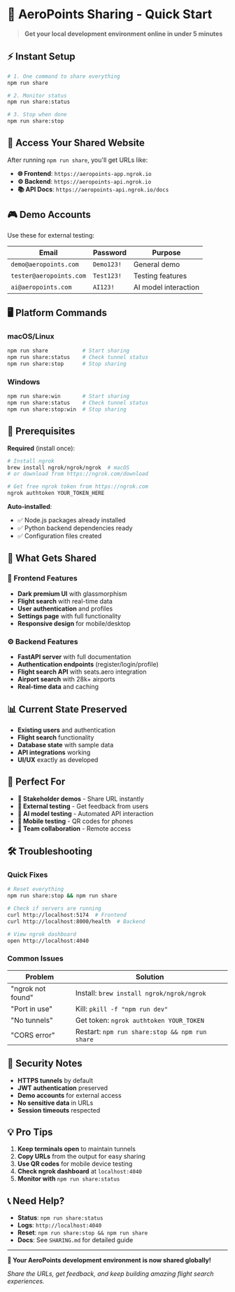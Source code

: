# 🚀 AeroPoints Sharing - Quick Start

> **Get your local development environment online in under 5 minutes**

## ⚡ Instant Setup

```bash
# 1. One command to share everything
npm run share

# 2. Monitor status
npm run share:status

# 3. Stop when done
npm run share:stop
```

## 📱 Access Your Shared Website

After running `npm run share`, you'll get URLs like:

- **🌐 Frontend**: `https://aeropoints-app.ngrok.io`
- **⚙️ Backend**: `https://aeropoints-api.ngrok.io`
- **📚 API Docs**: `https://aeropoints-api.ngrok.io/docs`

## 🎮 Demo Accounts

Use these for external testing:

| Email | Password | Purpose |
|-------|----------|---------|
| `demo@aeropoints.com` | `Demo123!` | General demo |
| `tester@aeropoints.com` | `Test123!` | Testing features |
| `ai@aeropoints.com` | `AI123!` | AI model interaction |

## 🖥️ Platform Commands

### macOS/Linux
```bash
npm run share           # Start sharing
npm run share:status    # Check tunnel status  
npm run share:stop      # Stop sharing
```

### Windows
```bash
npm run share:win       # Start sharing
npm run share:status    # Check tunnel status
npm run share:stop:win  # Stop sharing
```

## 🔧 Prerequisites

**Required** (install once):
```bash
# Install ngrok
brew install ngrok/ngrok/ngrok  # macOS
# or download from https://ngrok.com/download

# Get free ngrok token from https://ngrok.com
ngrok authtoken YOUR_TOKEN_HERE
```

**Auto-installed**:
- ✅ Node.js packages already installed
- ✅ Python backend dependencies ready
- ✅ Configuration files created

## 🌟 What Gets Shared

### 🎯 Frontend Features
- **Dark premium UI** with glassmorphism
- **Flight search** with real-time data
- **User authentication** and profiles
- **Settings page** with full functionality
- **Responsive design** for mobile/desktop

### ⚙️ Backend Features
- **FastAPI server** with full documentation
- **Authentication endpoints** (register/login/profile)
- **Flight search API** with seats.aero integration
- **Airport search** with 28k+ airports
- **Real-time data** and caching

## 📊 Current State Preserved

- **Existing users** and authentication
- **Flight search** functionality  
- **Database state** with sample data
- **API integrations** working
- **UI/UX** exactly as developed

## 🎪 Perfect For

- **🤝 Stakeholder demos** - Share URL instantly
- **🧪 External testing** - Get feedback from users
- **🤖 AI model testing** - Automated API interaction
- **📱 Mobile testing** - QR codes for phones
- **👥 Team collaboration** - Remote access

## 🛠️ Troubleshooting

### Quick Fixes
```bash
# Reset everything
npm run share:stop && npm run share

# Check if servers are running
curl http://localhost:5174  # Frontend
curl http://localhost:8000/health  # Backend

# View ngrok dashboard
open http://localhost:4040
```

### Common Issues

| Problem | Solution |
|---------|----------|
| "ngrok not found" | Install: `brew install ngrok/ngrok/ngrok` |
| "Port in use" | Kill: `pkill -f "npm run dev"` |
| "No tunnels" | Get token: `ngrok authtoken YOUR_TOKEN` |
| "CORS error" | Restart: `npm run share:stop && npm run share` |

## 🔐 Security Notes

- **HTTPS tunnels** by default
- **JWT authentication** preserved
- **Demo accounts** for external access
- **No sensitive data** in URLs
- **Session timeouts** respected

## 💡 Pro Tips

1. **Keep terminals open** to maintain tunnels
2. **Copy URLs** from the output for easy sharing
3. **Use QR codes** for mobile device testing
4. **Check ngrok dashboard** at `localhost:4040`
5. **Monitor with** `npm run share:status`

## 📞 Need Help?

- **Status**: `npm run share:status`
- **Logs**: `http://localhost:4040`
- **Reset**: `npm run share:stop && npm run share`
- **Docs**: See `SHARING.md` for detailed guide

---

**🎉 Your AeroPoints development environment is now shared globally!**

*Share the URLs, get feedback, and keep building amazing flight search experiences.* 